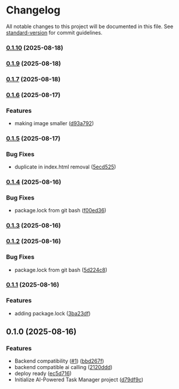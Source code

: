 # Changelog

All notable changes to this project will be documented in this file. See [standard-version](https://github.com/conventional-changelog/standard-version) for commit guidelines.

### [0.1.10](https://github.com/hdfiresky/Problembuddy-deploy/compare/v0.1.9...v0.1.10) (2025-08-18)

### [0.1.9](https://github.com/hdfiresky/Problembuddy-deploy/compare/v0.1.6...v0.1.9) (2025-08-18)

### [0.1.7](https://github.com/hdfiresky/Problembuddy-deploy/compare/v0.1.6...v0.1.7) (2025-08-18)

### [0.1.6](https://github.com/hdfiresky/Problembuddy-deploy/compare/v0.1.5...v0.1.6) (2025-08-17)


### Features

* making image smaller ([d93a792](https://github.com/hdfiresky/Problembuddy-deploy/commit/d93a7923efc07d6dd460d27e617c74b428f4ff45))

### [0.1.5](https://github.com/hdfiresky/Problembuddy-deploy/compare/v0.1.4...v0.1.5) (2025-08-17)


### Bug Fixes

* duplicate in index.html removal ([5ecd525](https://github.com/hdfiresky/Problembuddy-deploy/commit/5ecd525764468ac017c27ea6379eac9429ed4404))

### [0.1.4](https://github.com/hdfiresky/Problembuddy-deploy/compare/v0.1.3...v0.1.4) (2025-08-16)


### Bug Fixes

* package.lock from git bash ([f00ed36](https://github.com/hdfiresky/Problembuddy-deploy/commit/f00ed3623b5661627ead20ff2abba37df5d0a3d6))

### [0.1.3](https://github.com/hdfiresky/Problembuddy-deploy/compare/v0.1.2...v0.1.3) (2025-08-16)

### [0.1.2](https://github.com/hdfiresky/Problembuddy-deploy/compare/v0.1.1...v0.1.2) (2025-08-16)


### Bug Fixes

* package.lock from git bash ([5d224c8](https://github.com/hdfiresky/Problembuddy-deploy/commit/5d224c835414cef2ff0737533b3c3ac250ca69a6))

### [0.1.1](https://github.com/hdfiresky/Problembuddy-deploy/compare/v0.1.0...v0.1.1) (2025-08-16)


### Features

* adding package.lock ([3ba23df](https://github.com/hdfiresky/Problembuddy-deploy/commit/3ba23df67c130ca246902e14a18c10d2ce43a2bb))

## 0.1.0 (2025-08-16)


### Features

* Backend compatibility ([#1](https://github.com/hdfiresky/Problembuddy-deploy/issues/1)) ([bbd267f](https://github.com/hdfiresky/Problembuddy-deploy/commit/bbd267f0e2e6c5e4fa18d95873fcb1fbec067031))
* backend compatible ai calling ([2120ddd](https://github.com/hdfiresky/Problembuddy-deploy/commit/2120ddda3be3dce9c0319f689e1bc756a469b010))
* deploy ready ([ec5d716](https://github.com/hdfiresky/Problembuddy-deploy/commit/ec5d716048396a2dee1a58b0166a76433d03a1af))
* Initialize AI-Powered Task Manager project ([d79df9c](https://github.com/hdfiresky/Problembuddy-deploy/commit/d79df9c112f5d0cf03ef8e6130cc2a3a8ba3ba71))
